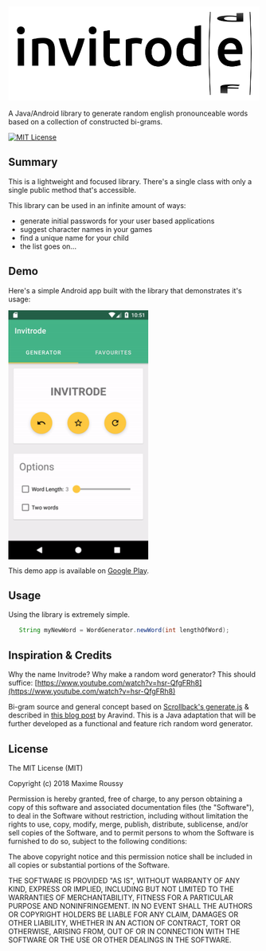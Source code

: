 ![logo](/extras/invitrode.png)

A Java/Android library to generate random english pronounceable words based on a collection of constructed bi-grams.

[![MIT License](http://img.shields.io/badge/license-MIT-green.svg)](https://github.com/maximeroussy/invitrode/license.md)


## Summary
This is a lightweight and focused library. There's a single class with only a single public method that's accessible.

This library can be used in an infinite amount of ways:
- generate initial passwords for your user based applications
- suggest character names in your games
- find a unique name for your child
- the list goes on...

## Demo
Here's a simple Android app built with the library that demonstrates it's usage:

<p>
<a href="https://github.com/maximeroussy/invitrode/blob/master/android-demo.gif"><img src="/android-demo.gif" align="center" height="500"></a>
</p>

This demo app is available on [Google Play](https://play.google.com/store/apps/details?id=com.maximeroussy.invitrodeandroid).

## Usage
Using the library is extremely simple.

```java
   String myNewWord = WordGenerator.newWord(int lengthOfWord);
```

## Inspiration & Credits
Why the name Invitrode? Why make a random word generator? This should suffice:
[https://www.youtube.com/watch?v=hsr-QfgFRh8](https://www.youtube.com/watch?v=hsr-QfgFRh8)

Bi-gram source and general concept based on [Scrollback's generate.js](https://github.com/scrollback/scrollback/blob/master/lib/generate.js)  & described in [this blog post](https://www.hackerearth.com/notes/random-pronouncable-text-generator/)  by Aravind. This is a Java adaptation that will be further developed as a functional and feature rich random word generator.

## License
The MIT License (MIT)

Copyright (c) 2018 Maxime Roussy

Permission is hereby granted, free of charge, to any person obtaining a copy of this software and associated documentation files (the "Software"), to deal in the Software without restriction, including without limitation the rights to use, copy, modify, merge, publish, distribute, sublicense, and/or sell copies of the Software, and to permit persons to whom the Software is furnished to do so, subject to the following conditions:

The above copyright notice and this permission notice shall be included in all copies or substantial portions of the Software.

THE SOFTWARE IS PROVIDED "AS IS", WITHOUT WARRANTY OF ANY KIND, EXPRESS OR IMPLIED, INCLUDING BUT NOT LIMITED TO THE WARRANTIES OF MERCHANTABILITY, FITNESS FOR A PARTICULAR PURPOSE AND NONINFRINGEMENT. IN NO EVENT SHALL THE AUTHORS OR COPYRIGHT HOLDERS BE LIABLE FOR ANY CLAIM, DAMAGES OR OTHER LIABILITY, WHETHER IN AN ACTION OF CONTRACT, TORT OR OTHERWISE, ARISING FROM, OUT OF OR IN CONNECTION WITH THE SOFTWARE OR THE USE OR OTHER DEALINGS IN THE SOFTWARE.
